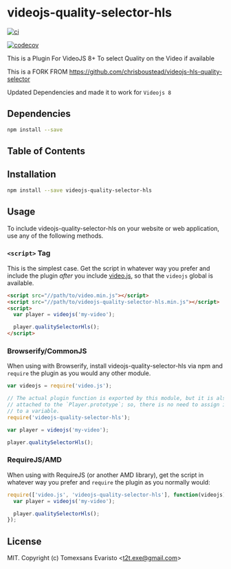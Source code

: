 # videojs-quality-selector-hls

[![ci](https://github.com/tomexsans/videojs-quality-selector-hls/actions/workflows/ci.yml/badge.svg)](https://github.com/tomexsans/videojs-quality-selector-hls/actions/workflows/ci.yml)


[![codecov](https://codecov.io/gh/tomexsans/videojs-quality-selector-hls/branch/main/graph/badge.svg?token=OJXK9JBESI)](https://codecov.io/gh/tomexsans/videojs-quality-selector-hls)

This is a Plugin For VideoJS 8+ To select Quality on the Video if available

This is a FORK FROM https://github.com/chrisboustead/videojs-hls-quality-selector

Updated Dependencies and made it to work for `Videojs 8`


## Dependencies

```sh
npm install --save
```

## Table of Contents

<!-- START doctoc -->
<!-- END doctoc -->
## Installation

```sh
npm install --save videojs-quality-selector-hls
```

## Usage

To include videojs-quality-selector-hls on your website or web application, use any of the following methods.

### `<script>` Tag

This is the simplest case. Get the script in whatever way you prefer and include the plugin _after_ you include [video.js][videojs], so that the `videojs` global is available.

```html
<script src="//path/to/video.min.js"></script>
<script src="//path/to/videojs-quality-selector-hls.min.js"></script>
<script>
  var player = videojs('my-video');

  player.qualitySelectorHls();
</script>
```

### Browserify/CommonJS

When using with Browserify, install videojs-quality-selector-hls via npm and `require` the plugin as you would any other module.

```js
var videojs = require('video.js');

// The actual plugin function is exported by this module, but it is also
// attached to the `Player.prototype`; so, there is no need to assign it
// to a variable.
require('videojs-quality-selector-hls');

var player = videojs('my-video');

player.qualitySelectorHls();
```

### RequireJS/AMD

When using with RequireJS (or another AMD library), get the script in whatever way you prefer and `require` the plugin as you normally would:

```js
require(['video.js', 'videojs-quality-selector-hls'], function(videojs) {
  var player = videojs('my-video');

  player.qualitySelectorHls();
});
```

## License

MIT. Copyright (c) Tomexsans Evaristo &lt;t2t.exe@gmail.com&gt;


[videojs]: http://videojs.com/
